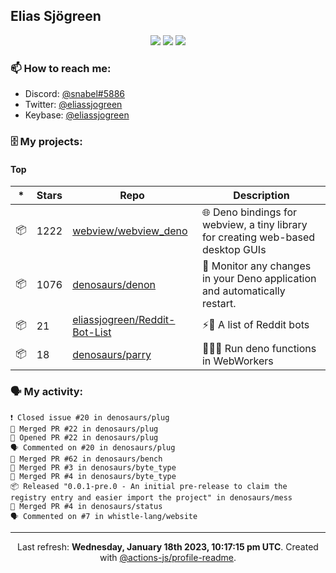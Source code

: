 ## Elias Sjögreen

<p align="center">
  <img src="https://img.shields.io/badge/🎂-dec. 2003-success" />
  <img src="https://img.shields.io/badge/🌎-Stockholm-informational" />
  <img src="https://img.shields.io/badge/👦-He/Him-informational" />
</p>

### 📫 How to reach me:

- Discord: [@snabel#5886](https://discord.com/users/267978757799673866)
- Twitter: [@eliassjogreen](https://twitter.com/eliassjogreen)
- Keybase: [@eliassjogreen](https://keybase.io/eliassjogreen)

### 🗄 My projects:

#### Top
|*|Stars|Repo|Description|
|---|---|---|---|
| 📦 | 1222 | [webview/webview_deno](https://github.com/webview/webview_deno) | 🌐 Deno bindings for webview, a tiny library for creating web-based desktop GUIs |
| 📦 | 1076 | [denosaurs/denon](https://github.com/denosaurs/denon) | 👀 Monitor any changes in your Deno application and automatically restart. |
| 📦 | 21 | [eliassjogreen/Reddit-Bot-List](https://github.com/eliassjogreen/Reddit-Bot-List) | ⚡️🤖 A list of Reddit bots |
| 📦 | 18 | [denosaurs/parry](https://github.com/denosaurs/parry) | 👷🏽‍♂️ Run deno functions in WebWorkers |

### 🗣 My activity:

```
❗️ Closed issue #20 in denosaurs/plug
🎉 Merged PR #22 in denosaurs/plug
💪 Opened PR #22 in denosaurs/plug
🗣 Commented on #20 in denosaurs/plug
🎉 Merged PR #62 in denosaurs/bench
🎉 Merged PR #3 in denosaurs/byte_type
🎉 Merged PR #4 in denosaurs/byte_type
📦 Released "0.0.1-pre.0 - An initial pre-release to claim the registry entry and easier import the project" in denosaurs/mess
🎉 Merged PR #4 in denosaurs/status
🗣 Commented on #7 in whistle-lang/website
```

------------
<p align="center">Last refresh: <b>Wednesday, January 18th 2023, 10:17:15 pm UTC</b>. Created with <a href=https://github.com/marketplace/actions/profile-readme>@actions-js/profile-readme</a>.</p>
